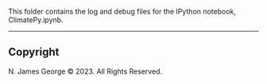 This folder contains the log and debug files for the IPython notebook, ClimatePy.ipynb.

----

## Copyright

N. James George © 2023. All Rights Reserved.
